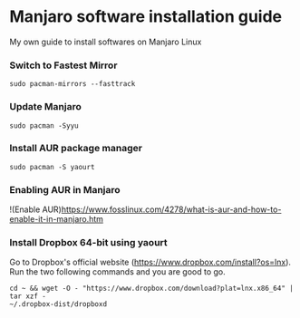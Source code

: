 # Manjaro software installation guide

My own guide to install softwares on Manjaro Linux

### Switch to Fastest Mirror

```
sudo pacman-mirrors --fasttrack
```

### Update Manjaro
```
sudo pacman -Syyu
```

### Install AUR package manager
```
sudo pacman -S yaourt
```

### Enabling AUR in Manjaro

!(Enable AUR)https://www.fosslinux.com/4278/what-is-aur-and-how-to-enable-it-in-manjaro.htm

### Install Dropbox 64-bit using yaourt

Go to Dropbox's official website (https://www.dropbox.com/install?os=lnx).
Run the two following commands and you are good to go.
```
cd ~ && wget -O - "https://www.dropbox.com/download?plat=lnx.x86_64" | tar xzf -
~/.dropbox-dist/dropboxd
```
